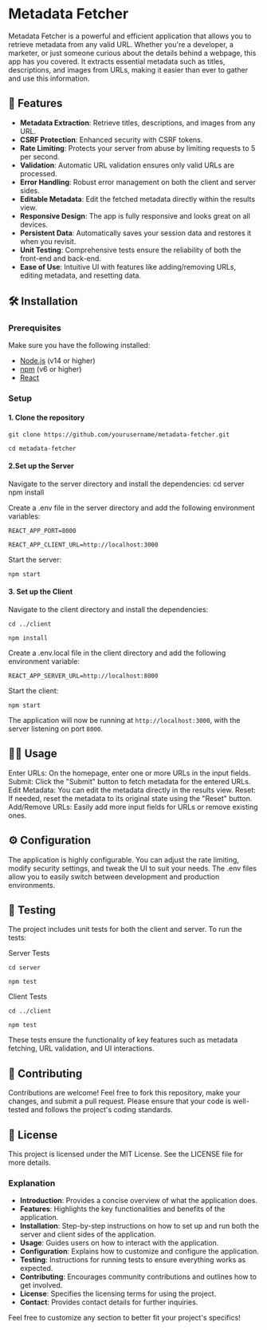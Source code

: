 # Metadata Fetcher

Metadata Fetcher is a powerful and efficient application that allows you to retrieve metadata from any valid URL. Whether you're a developer, a marketer, or just someone curious about the details behind a webpage, this app has you covered. It extracts essential metadata such as titles, descriptions, and images from URLs, making it easier than ever to gather and use this information.

## 🚀 Features

- **Metadata Extraction**: Retrieve titles, descriptions, and images from any URL.
- **CSRF Protection**: Enhanced security with CSRF tokens.
- **Rate Limiting**: Protects your server from abuse by limiting requests to 5 per second.
- **Validation**: Automatic URL validation ensures only valid URLs are processed.
- **Error Handling**: Robust error management on both the client and server sides.
- **Editable Metadata**: Edit the fetched metadata directly within the results view.
- **Responsive Design**: The app is fully responsive and looks great on all devices.
- **Persistent Data**: Automatically saves your session data and restores it when you revisit.
- **Unit Testing**: Comprehensive tests ensure the reliability of both the front-end and back-end.
- **Ease of Use**: Intuitive UI with features like adding/removing URLs, editing metadata, and resetting data.

## 🛠️ Installation

### Prerequisites

Make sure you have the following installed:

- [Node.js](https://nodejs.org/) (v14 or higher)
- [npm](https://www.npmjs.com/) (v6 or higher)
- [React](https://reactjs.org/)

### Setup

#### 1. Clone the repository

`git clone https://github.com/yourusername/metadata-fetcher.git`

`cd metadata-fetcher`


#### 2.Set up the Server
Navigate to the server directory and install the dependencies:
cd server
npm install

Create a .env file in the server directory and add the following environment variables:

`REACT_APP_PORT=8000`

`REACT_APP_CLIENT_URL=http://localhost:3000`

Start the server:

`npm start`

#### 3. Set up the Client
Navigate to the client directory and install the dependencies:

`cd ../client`

`npm install`

Create a .env.local file in the client directory and add the following environment variable:

`REACT_APP_SERVER_URL=http://localhost:8000`

Start the client:

`npm start`

The application will now be running at `http://localhost:3000`, with the server listening on port `8000`.

## 🧑‍💻 Usage    
Enter URLs: 
On the homepage, enter one or more URLs in the input fields.
Submit: Click the "Submit" button to fetch metadata for the entered URLs.
Edit Metadata: You can edit the metadata directly in the results view.
Reset: If needed, reset the metadata to its original state using the "Reset" button.
Add/Remove URLs: Easily add more input fields for URLs or remove existing ones.    

## ⚙️ Configuration
The application is highly configurable. You can adjust the rate limiting, modify security settings, and tweak the UI to suit your needs. The .env files allow you to easily switch between development and production environments.
    
## 🧪 Testing
The project includes unit tests for both the client and server. To run the tests:

Server Tests    

`cd server`

`npm test`

Client Tests

`cd ../client`

`npm test`

These tests ensure the functionality of key features such as metadata fetching, URL validation, and UI interactions.

## 🤝 Contributing
Contributions are welcome! Feel free to fork this repository, make your changes, and submit a pull request. Please ensure that your code is well-tested and follows the project's coding standards.

## 📄 License
This project is licensed under the MIT License. See the LICENSE file for more details.


### Explanation

- **Introduction**: Provides a concise overview of what the application does.
- **Features**: Highlights the key functionalities and benefits of the application.
- **Installation**: Step-by-step instructions on how to set up and run both the server and client sides of the application.
- **Usage**: Guides users on how to interact with the application.
- **Configuration**: Explains how to customize and configure the application.
- **Testing**: Instructions for running tests to ensure everything works as expected.
- **Contributing**: Encourages community contributions and outlines how to get involved.
- **License**: Specifies the licensing terms for using the project.
- **Contact**: Provides contact details for further inquiries.

Feel free to customize any section to better fit your project's specifics!




